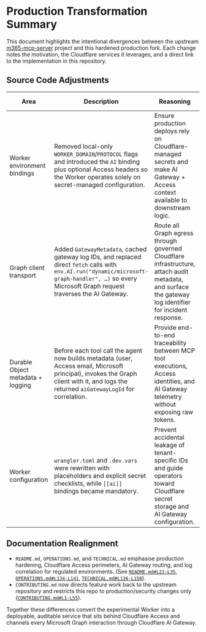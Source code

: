 # Production Transformation Summary

This document highlights the intentional divergences between the upstream
[m365-mcp-server](https://github.com/nikolanovoselec/m365-mcp-server) project and
this hardened production fork. Each change notes the motivation, the Cloudflare
services it leverages, and a direct link to the implementation in this
repository.

## Source Code Adjustments

| Area | Description | Reasoning | Cloudflare components | Example lines |
| --- | --- | --- | --- | --- |
| Worker environment bindings | Removed local-only `WORKER_DOMAIN`/`PROTOCOL` flags and introduced the `AI` binding plus optional Access headers so the Worker operates solely on secret-managed configuration. | Ensure production deploys rely on Cloudflare-managed secrets and make AI Gateway + Access context available to downstream logic. | AI Gateway, Access, Durable Objects | [`src/index.ts#L30-L63`](https://github.com/nikolanovoselec/m365-mcp-server-production/blob/main/src/index.ts#L30-L63) |
| Graph client transport | Added `GatewayMetadata`, cached gateway log IDs, and replaced direct `fetch` calls with `env.AI.run("dynamic/microsoft-graph-handler", …)` so every Microsoft Graph request traverses the AI Gateway. | Route all Graph egress through governed Cloudflare infrastructure, attach audit metadata, and surface the gateway log identifier for incident response. | AI Gateway | [`src/microsoft-graph.ts#L71-L639`](https://github.com/nikolanovoselec/m365-mcp-server-production/blob/main/src/microsoft-graph.ts#L71-L639) |
| Durable Object metadata + logging | Before each tool call the agent now builds metadata (user, Access email, Microsoft principal), invokes the Graph client with it, and logs the returned `aiGatewayLogId` for correlation. | Provide end-to-end traceability between MCP tool executions, Access identities, and AI Gateway telemetry without exposing raw tokens. | Access, AI Gateway, Durable Objects | [`src/microsoft-mcp-agent.ts#L109-L218`](https://github.com/nikolanovoselec/m365-mcp-server-production/blob/main/src/microsoft-mcp-agent.ts#L109-L218) |
| Worker configuration | `wrangler.toml` and `.dev.vars` were rewritten with placeholders and explicit secret checklists, while `[[ai]]` bindings became mandatory. | Prevent accidental leakage of tenant-specific IDs and guide operators toward Cloudflare secret storage and AI Gateway configuration. | AI Gateway, Workers KV | [`wrangler.toml#L1-L41`](https://github.com/nikolanovoselec/m365-mcp-server-production/blob/main/wrangler.toml#L1-L41), [`.dev.vars`](https://github.com/nikolanovoselec/m365-mcp-server-production/blob/main/.dev.vars) |

## Documentation Realignment

- `README.md`, `OPERATIONS.md`, and `TECHNICAL.md` emphasise production hardening,
  Cloudflare Access perimeters, AI Gateway routing, and log correlation for
  regulated environments. (See
  [`README.md#L22-L35`](https://github.com/nikolanovoselec/m365-mcp-server-production/blob/main/README.md#L22-L35),
  [`OPERATIONS.md#L134-L141`](https://github.com/nikolanovoselec/m365-mcp-server-production/blob/main/OPERATIONS.md#L134-L141),
  [`TECHNICAL.md#L136-L150`](https://github.com/nikolanovoselec/m365-mcp-server-production/blob/main/TECHNICAL.md#L136-L150)).
- `CONTRIBUTING.md` now directs feature work back to the upstream repository and
  restricts this repo to production/security changes only
  ([`CONTRIBUTING.md#L1-L55`](https://github.com/nikolanovoselec/m365-mcp-server-production/blob/main/CONTRIBUTING.md#L1-L55)).

Together these differences convert the experimental Worker into a deployable,
auditable service that sits behind Cloudflare Access and channels every Microsoft
Graph interaction through Cloudflare AI Gateway.
